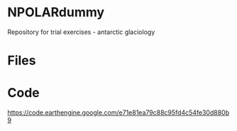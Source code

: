 # NPOLARdummy
Repository for trial exercises - antarctic glaciology

# Files


# Code

https://code.earthengine.google.com/e71e81ea79c88c95fd4c54fe30d880b9
